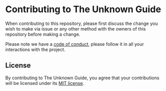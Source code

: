 # Contributing to The Unknown Guide

When contributing to this repository,
please first discuss the change you wish to make via issue or any other method
with the owners of this repository before making a change.

Please note we have a [code of conduct][],
please follow it in all your interactions with the project.

## License

By contributing to The Unknown Guide,
you agree that your contributions will be licensed under its [MIT license][].

[code of conduct]: CODE_OF_CONDUCT.md
[MIT license]: LICENSE.md
